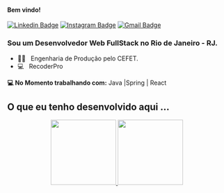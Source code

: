 #### Bem vindo!

 [![Linkedin Badge](https://img.shields.io/badge/-JoaoMarcos-6633cc?-LinkedIn-blue?style=flat-square&logo=Linkedin&logoColor=white&link=https://www.linkedin.com/in/joao-marcos-gabriel-santos)](https://www.linkedin.com/in/joao-marcos-gabriel-santos) 
 [![Instagram Badge](https://img.shields.io/badge/-Instagram-blue?style=flat-square&logo=Instagram&logoColor=white&link=https://instagram.com/joaomgsa)](https://instagram.com/joaomgsa) 
[![Gmail Badge](https://img.shields.io/badge/-joaomgsa@gmail.com-6633cc?style=flat-square&logo=Gmail&logoColor=white&link=mailto:joaomgsa@gmail.com)](mailto:joaomgsa@gmail.com)

### Sou um Desenvolvedor Web FullStack no Rio de Janeiro - RJ.

- 👨‍🎓  &nbsp; Engenharia de Produção pelo CEFET.
- :computer: &nbsp; RecoderPro

**💻 No Momento trabalhando com:**
 Java |Spring | React 


## O que eu tenho desenvolvido aqui ...
<div align="center">
  <a href="https://github.com/joaomgsa">
  <img height="150em" src="https://github-readme-stats.vercel.app/api?username=joaomgsa&show_icons=true&theme=dracula&include_all_commits=true&count_private=true"/>
  <img height="150em" src="https://github-readme-stats.vercel.app/api/top-langs/?username=joaomgsa&layout=compact&langs_count=7&theme=dracula"/>
</div>
